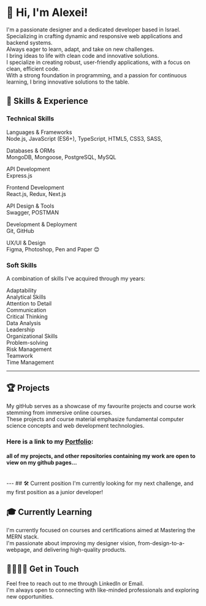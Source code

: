 # 👋 Hi, I'm Alexei!
I'm a passionate designer and a dedicated developer based in Israel.<br/> Specializing in crafting dynamic and responsive web applications and backend systems.<br/>
Always eager to learn, adapt, and take on new challenges.<br/> I bring ideas to life with clean code and innovative solutions.<br/>
I specialize in creating robust, user-friendly applications, with a focus on clean, efficient code.<br/>
With a strong foundation in programming, and a passion for continuous learning, I bring innovative solutions to the table.
<br/>
## 💼 Skills & Experience

### Technical Skills

Languages & Frameworks <br/>
Node.js, JavaScript (ES6+), TypeScript, HTML5, CSS3, SASS, 

Databases & ORMs <br/>
MongoDB, Mongoose, PostgreSQL, MySQL

API Development <br/>
Express.js

Frontend Development <br/>
React.js, Redux, Next.js

API Design & Tools <br/>
Swagger, POSTMAN

Development & Deployment <br/>
Git, GitHub

UX/UI & Design <br/>
Figma, Photoshop, Pen and Paper 😊
<br/>
### Soft Skills
A combination of skills I've acquired through my years:

Adaptability <br/>
Analytical Skills <br/>
Attention to Detail <br/>
Communication <br/>
Critical Thinking <br/>
Data Analysis <br/>
Leadership <br/>
Organizational Skills <br/>
Problem-solving <br/>
Risk Management <br/>
Teamwork <br/>
Time Management <br/>

---
## 🏆 Projects
My gitHub serves as a showcase of my favourite projects and course work stemming from immersive online courses.<br/>
These projects and course material emphasize fundamental computer science concepts and web development technologies.

### Here is a link to my [Portfolio](https://plokhikh.netlify.app/):

#### all of my projects, and other repositories containing my work are open to view on my github pages...
<br/>
---
## 🛠 Current position
I'm currently looking for my next challenge, and my first position as a junior developer!

## 🎓 Currently Learning
I'm currently focused on courses and certifications aimed at Mastering the MERN stack.<br/> I'm passionate about improving my designer vision, from-design-to-a-webpage, and delivering high-quality products.

## 🫱🏼‍🫲🏻 Get in Touch
Feel free to reach out to me through LinkedIn or Email.<br/> I'm always open to connecting with like-minded professionals and exploring new opportunities.
